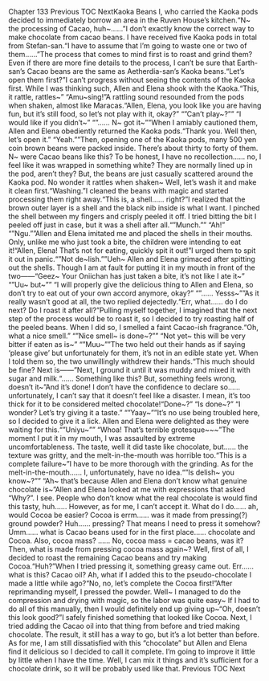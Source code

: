 Chapter 133 Previous TOC NextKaoka Beans I, who carried the Kaoka pods decided to immediately borrow an area in the Ruven House’s kitchen.“N~ the processing of Cacao, huh~……”I don’t exactly know the correct way to make chocolate from cacao beans. I have received five Kaoka pods in total from Stefan-san.“I have to assume that I’m going to waste one or two of them……”The process that comes to mind first is to roast and grind them? Even if there are more fine details to the process, I can’t be sure that Earth-san’s Cacao beans are the same as Aetherdia-san’s Kaoka beans.“Let’s open them first?”I can’t progress without seeing the contents of the Kaoka first. While I was thinking such, Allen and Elena shook with the Kaoka.“This, it rattle, rattles~” “Amu~sing!”A rattling sound resounded from the pods when shaken, almost like Maracas.“Allen, Elena, you look like you are having fun, but it’s still food, so let’s not play with it, okay?” “”Can’t play~?”” “I would like if you didn’t~” “”…… N~ got it~””When I amiably cautioned them, Allen and Elena obediently returned the Kaoka pods.“Thank you. Well then, let’s open it.” “Yeah.””Then, opening one of the Kaoka pods, many 500 yen coin brown beans were packed inside. There’s about thirty to forty of them. N~ were Cacao beans like this? To be honest, I have no recollection…… no, I feel like it was wrapped in something white? They are normally lined up in the pod, aren’t they? But, the beans are just casually scattered around the Kaoka pod. No wonder it rattles when shaken~ Well, let’s wash it and make it clean first.“Washing.”I cleaned the beans with magic and started processing them right away.“This is, a shell…… right?”I realized that the brown outer layer is a shell and the black nib inside is what I want. I pinched the shell between my fingers and crisply peeled it off. I tried bitting the bit I peeled off just in case, but it was a shell after all.“”Munch.”” “Ah!” “”Ngu.””Allen and Elena imitated me and placed the shells in their mouths. Only, unlike me who just took a bite, the children were intending to eat it!“Allen, Elena! That’s not for eating, quickly spit it out!”I urged them to spit it out in panic.“”Not de~lish.””Ueh~ Allen and Elena grimaced after spitting out the shells. Though I am at fault for putting it in my mouth in front of the two――“Geez~ Your Oniichan has just taken a bite, it’s not like I ate it~” “”Uu~ but~”” “I will properly give the delicious thing to Allen and Elena, so don’t try to eat out of your own accord anymore, okay?” “”…… Yesss~””As it really wasn’t good at all, the two replied dejectedly.“Err, what…… do I do next? Do I roast it after all?”Pulling myself together, I imagined that the next step of the process would be to roast it, so I decided to try roasting half of the peeled beans. When I did so, I smelled a faint Cacao-ish fragrance.“Oh, what a nice smell.” “”Nice smell~ is done~?”” “Not yet~ this will be very bitter if eaten as is~” “”Muu~””The two held out their hands as if saying ‘please give’ but unfortunately for them, it’s not in an edible state yet. When I told them so, the two unwillingly withdrew their hands.“This much should be fine? Next is――”Next, I ground it until it was muddy and mixed it with sugar and milk.“…… Something like this? But, something feels wrong, doesn’t it~”And it’s done! I don’t have the confidence to declare so…… unfortunately, I can’t say that it doesn’t feel like a disaster. I mean, it’s too thick for it to be considered melted chocolate!“Done~?” “Is done~?” “I wonder? Let’s try giving it a taste.” “”Yaay~””It’s no use being troubled here, so I decided to give it a lick. Allen and Elena were delighted as they were waiting for this.“”Uniyu~”” “Whoa! That’s terrible grotesque~~~”The moment I put it in my mouth, I was assaulted by extreme uncomfortableness. The taste, well it did taste like chocolate, but…… the texture was gritty, and the melt-in-the-mouth was horrible too.“This is a complete failure~”I have to be more thorough with the grinding. As for the melt-in-the-mouth…… I, unfortunately, have no idea.“”Is delish~ you know~?”” “Ah~ that’s because Allen and Elena don’t know what genuine chocolate is~”Allen and Elena looked at me with expressions that asked “Why?”. I see. People who don’t know what the real chocolate is would find this tasty, huh…… However, as for me, I can’t accept it. What do I do…… ah, would Cocoa be easier? Cocoa is errm…… was it made from pressing(?) ground powder? Huh…… pressing? That means I need to press it somehow? Umm…… what is Cacao beans used for in the first place…… chocolate and Cocoa. Also, cocoa mass? …… No, cocoa mass = cacao beans, was it? Then, what is made from pressing cocoa mass again~? Well, first of all, I decided to roast the remaining Cacao beans and try making Cocoa.“Huh?”When I tried pressing it, something greasy came out. Err…… what is this? Cacao oil? Ah, what if I added this to the pseudo-chocolate I made a little while ago?“No, no, let’s complete the Cocoa first!”After reprimanding myself, I pressed the powder. Well~ I managed to do the compression and drying with magic, so the labor was quite easy~ If I had to do all of this manually, then I would definitely end up giving up~“Oh, doesn’t this look good?”I safely finished something that looked like Cocoa. Next, I tried adding the Cacao oil into that thing from before and tried making chocolate. The result, it still has a way to go, but it’s a lot better than before. As for me, I am still dissatisfied with this “chocolate” but Allen and Elena find it delicious so I decided to call it complete. I’m going to improve it little by little when I have the time. Well, I can mix it things and it’s sufficient for a chocolate drink, so it will be probably used like that. Previous TOC Next
